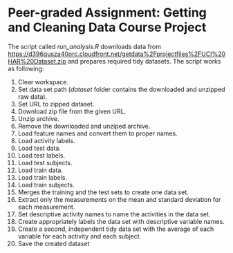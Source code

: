 # Peer-graded Assignment: Getting and Cleaning Data Course Project

The script called *run_analysis.R* downloads data from https://d396qusza40orc.cloudfront.net/getdata%2Fprojectfiles%2FUCI%20HAR%20Dataset.zip and prepares required tidy datasets. The script works as following:

1. Clear workspace.
2. Set data set path (*dataset* folder contains the downloaded and unzipped raw data).
3. Set URL to zipped dataset.
4. Download zip file from the given URL.
5. Unzip archive.
6. Remove the downloaded and unziped archive.
7. Load feature names and convert them to proper names.
8. Load activity labels.
9. Load test data.
10. Load test labels.
11. Load test subjects.
12. Load train data.
13. Load train labels.
14. Load train subjects.
15. Merges the training and the test sets to create one data set. 
16. Extract only the measurements on the mean and standard deviation for each measurement.
17. Set descriptive activity names to name the activities in the data set.
18. Create appropriately labels the data set with descriptive variable names.
19. Create a second, independent tidy data set with the average of each variable for each activity and each subject.
20. Save the created dataset